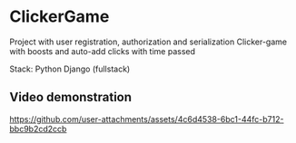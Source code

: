# ClickerGame
Project with user registration, authorization and serialization
Clicker-game with boosts and auto-add clicks with time passed

Stack: Python Django (fullstack)

## Video demonstration
https://github.com/user-attachments/assets/4c6d4538-6bc1-44fc-b712-bbc9b2cd2ccb

